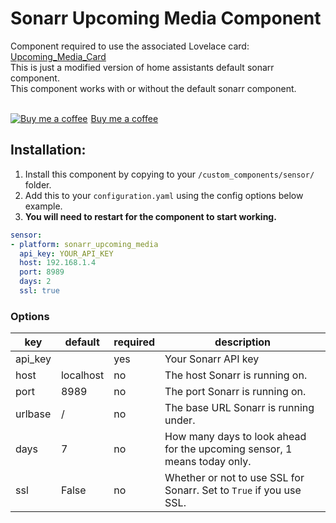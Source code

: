# Sonarr Upcoming Media Component

Component required to use the associated Lovelace card: [Upcoming_Media_Card](https://github.com/custom-cards/upcoming-media-card)</br>
This is just a modified version of home assistants default sonarr component.</br>
This component works with or without the default sonarr component.</br></br>
<link href="https://fonts.googleapis.com/css?family=Lato&subset=latin,latin-ext" rel="stylesheet"><a class="bmc-button" target="_blank" href="https://www.buymeacoffee.com/FgwNR2l"><img src="https://www.buymeacoffee.com/assets/img/BMC-btn-logo.svg" alt="Buy me a coffee"><span style="margin-left:5px">Buy me a coffee</span></a>

## Installation:

1. Install this component by copying to your `/custom_components/sensor/` folder.
2. Add this to your `configuration.yaml` using the config options below example. 
3. **You will need to restart for the component to start working.**

```yaml
sensor:
- platform: sonarr_upcoming_media
  api_key: YOUR_API_KEY
  host: 192.168.1.4
  port: 8989
  days: 2
  ssl: true
```

### Options

| key | default | required | description
| --- | --- | --- | ---
| api_key | | yes | Your Sonarr API key
| host | localhost | no | The host Sonarr is running on.
| port | 8989 | no | The port Sonarr is running on.
| urlbase | / | no | The base URL Sonarr is running under.
| days | 7 | no | How many days to look ahead for the upcoming sensor, 1 means today only.
| ssl | False | no | Whether or not to use SSL for Sonarr. Set to `True` if you use SSL.

